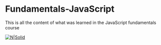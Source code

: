 # Fundamentals-JavaScript
This is all the content of what was learned in the JavaScript fundamentals course

[![N|Solid](https://miro.medium.com/max/700/1*6ahbWjp_g9hqhaTDSJOL1Q.png)](https://nodesource.com/products/nsolid)
